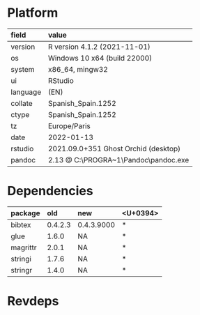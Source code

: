 # Platform

|field    |value                                |
|:--------|:------------------------------------|
|version  |R version 4.1.2 (2021-11-01)         |
|os       |Windows 10 x64 (build 22000)         |
|system   |x86_64, mingw32                      |
|ui       |RStudio                              |
|language |(EN)                                 |
|collate  |Spanish_Spain.1252                   |
|ctype    |Spanish_Spain.1252                   |
|tz       |Europe/Paris                         |
|date     |2022-01-13                           |
|rstudio  |2021.09.0+351 Ghost Orchid (desktop) |
|pandoc   |2.13 @ C:\PROGRA~1\Pandoc\pandoc.exe |

# Dependencies

|package  |old     |new        |<U+0394>  |
|:--------|:-------|:----------|:--|
|bibtex   |0.4.2.3 |0.4.3.9000 |*  |
|glue     |1.6.0   |NA         |*  |
|magrittr |2.0.1   |NA         |*  |
|stringi  |1.7.6   |NA         |*  |
|stringr  |1.4.0   |NA         |*  |

# Revdeps


